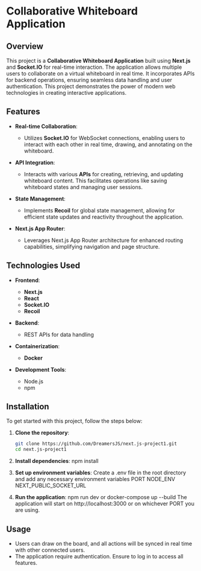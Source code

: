 # Collaborative Whiteboard Application

## Overview

This project is a **Collaborative Whiteboard Application** built using **Next.js** and **Socket.IO** for real-time interaction. The application allows multiple users to collaborate on a virtual whiteboard in real time. It incorporates APIs for backend operations, ensuring seamless data handling and user authentication. This project demonstrates the power of modern web technologies in creating interactive applications.

## Features

- **Real-time Collaboration**: 
  - Utilizes **Socket.IO** for WebSocket connections, enabling users to interact with each other in real time, drawing, and annotating on the whiteboard.

- **API Integration**: 
  - Interacts with various **APIs** for creating, retrieving, and updating whiteboard content. This facilitates operations like saving whiteboard states and managing user sessions.

<!-- - **User Authentication**:
  - Middleware checks for user authentication using cookies, ensuring that only authorized users can access certain features and routes within the application. -->

- **State Management**:
  - Implements **Recoil** for global state management, allowing for efficient state updates and reactivity throughout the application.

- **Next.js App Router**:
  - Leverages Next.js App Router architecture for enhanced routing capabilities, simplifying navigation and page structure.


## Technologies Used

- **Frontend**: 
  - **Next.js** 
  - **React**
  - **Socket.IO** 
  - **Recoil**

- **Backend**: 
  - REST APIs for data handling 

- **Containerization**: 
  - **Docker**

- **Development Tools**:
  - Node.js
  - npm

## Installation

To get started with this project, follow the steps below:

1. **Clone the repository**:
   ```bash
   git clone https://github.com/DreamersJS/next.js-project1.git
   cd next.js-project1

2. **Install dependencies**:
    npm install

3. **Set up environment variables**:
    Create a .env file in the root directory and add any necessary environment variables 
    PORT
    NODE_ENV
    NEXT_PUBLIC_SOCKET_URL

4. **Run the application**:
   npm run dev
   or
   docker-compose up --build
The application will start on http://localhost:3000 or on whichever PORT you are using.

## Usage

- Users can draw on the board, and all actions will be synced in real time with other connected users.
- The application require authentication. Ensure to log in to access all features.